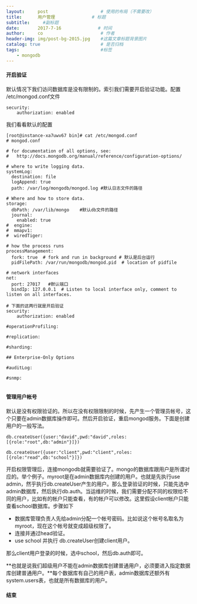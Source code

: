 ```yaml
---
layout:     post                    # 使用的布局（不需要改）
title:      用户管理              # 标题 
subtitle:     #副标题
date:       2017-7-16              # 时间
author:     co                      # 作者
header-img: img/post-bg-2015.jpg    #这篇文章标题背景图片
catalog: true                       # 是否归档
tags:                               #标签
    - mongodb
---
```

#### 开启验证
默认情况下我们访问数据库是没有限制的。索引我们需要开启验证功能。配置 /etc/mongod.conf文件
```
security:
	authorization: enabled 

```
我们看看默认的配置

```
[root@instance-xa7uwv67 bin]# cat /etc/mongod.conf
# mongod.conf

# for documentation of all options, see:
#   http://docs.mongodb.org/manual/reference/configuration-options/

# where to write logging data.
systemLog:
  destination: file
  logAppend: true
  path: /var/log/mongodb/mongod.log #默认日志文件的路径

# Where and how to store data.
storage:
  dbPath: /var/lib/mongo	#默认db文件的路径
  journal:
    enabled: true
#  engine:
#  mmapv1:
#  wiredTiger:

# how the process runs
processManagement:
  fork: true  # fork and run in background # 默认是后台运行
  pidFilePath: /var/run/mongodb/mongod.pid  # location of pidfile

# network interfaces
net:
  port: 27017 	#默认端口
  bindIp: 127.0.0.1  # Listen to local interface only, comment to listen on all interfaces.

# 下面的这两行就是开启验证
security:
	authorization: enabled 

#operationProfiling:

#replication:

#sharding:

## Enterprise-Only Options

#auditLog:

#snmp:


```

#### 管理用户帐号
默认是没有权限验证的。所以在没有权限限制的时候，先产生一个管理员帐号，这个只要在admin数据库操作即可。然后开启验证，重启mongod服务。下面是创建用户的一般写法。
```
db.createUser({user:"david",pwd:"david",roles:[{role:"root",db:"admin"}]}) 

db.createUser({user:"client",pwd:"client",roles:[{role:"read",db:"school"}]})
```

开启权限管理后，连接mongodb就需要验证了。mongo的数据库跟用户是所谓对应的。举个例子。myroot是在admin数据库内创建的用户。也就是先执行use admin，然乎执行db.createUser产生的用户。那么登录验证的时候，只能先选中admin数据库，然后执行db.auth。当运维的时候，我们需要分配不同的权限给不同的用户，比如有的帐户只能查看，有的帐户可以修改。这里假设client帐户只能查看school数据库。步骤如下
- 数据库管理负责人先给admin分配一个帐号密码。比如说这个帐号名取名为myroot，现在这个帐号就变成超级权限了。
- 连接并通过head验证。
- use school 并执行 db.createUser创建client用户。

那么client用户登录的时候，选中school，然后db.auth即可。 

**也就是说我们超级用户不能在admin数据库创建普通用户，必须要进入指定数据库创建普通用户。**每个数据库有自己的用户表，admin数据库还额外有 system.users表，也就是所有数据库的用户。 




#### 结束


